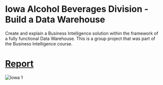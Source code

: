 # Iowa Alcohol Beverages Division - Build a Data Warehouse 
Create and explain a Business Intelligence solution within the framework of a fully functional Data Warehouse. This is a group project that was part of the Business Intelligence course.

# [Report](https://github.com/RodrigoFreireDA/side_projects/blob/4ebf82d3b8e588718343b84db22a0ee2faec9d87/3.%20Iowa%20ABD%20-%20Data%20Warehouse/Report_Compressed.pdf) 

![Iowa 1](https://github.com/RodrigoFreireDA/side_projects/assets/119375701/e708d726-bedf-41e7-a11f-eb3162e595de)
